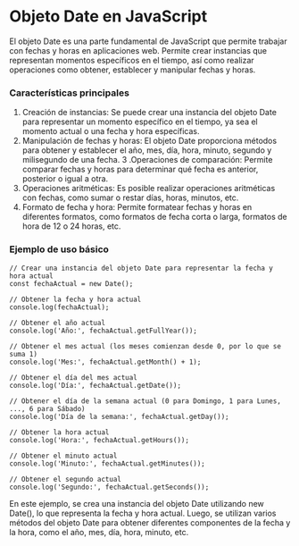 # Objeto Date en JavaScript

El objeto Date es una parte fundamental de JavaScript que permite trabajar con fechas y horas en aplicaciones web. Permite crear instancias que representan momentos específicos en el tiempo, así como realizar operaciones como obtener, establecer y manipular fechas y horas.

### Características principales
1. Creación de instancias: Se puede crear una instancia del objeto Date para representar un momento específico en el tiempo, ya sea el momento actual o una fecha y hora específicas.
2. Manipulación de fechas y horas: El objeto Date proporciona métodos para obtener y establecer el año, mes, día, hora, minuto, segundo y milisegundo de una fecha.
3 .Operaciones de comparación: Permite comparar fechas y horas para determinar qué fecha es anterior, posterior o igual a otra.
4. Operaciones aritméticas: Es posible realizar operaciones aritméticas con fechas, como sumar o restar días, horas, minutos, etc.
5. Formato de fecha y hora: Permite formatear fechas y horas en diferentes formatos, como formatos de fecha corta o larga, formatos de hora de 12 o 24 horas, etc.

### Ejemplo de uso básico

```
// Crear una instancia del objeto Date para representar la fecha y hora actual
const fechaActual = new Date();

// Obtener la fecha y hora actual
console.log(fechaActual);

// Obtener el año actual
console.log('Año:', fechaActual.getFullYear());

// Obtener el mes actual (los meses comienzan desde 0, por lo que se suma 1)
console.log('Mes:', fechaActual.getMonth() + 1);

// Obtener el día del mes actual
console.log('Día:', fechaActual.getDate());

// Obtener el día de la semana actual (0 para Domingo, 1 para Lunes, ..., 6 para Sábado)
console.log('Día de la semana:', fechaActual.getDay());

// Obtener la hora actual
console.log('Hora:', fechaActual.getHours());

// Obtener el minuto actual
console.log('Minuto:', fechaActual.getMinutes());

// Obtener el segundo actual
console.log('Segundo:', fechaActual.getSeconds());
```

En este ejemplo, se crea una instancia del objeto Date utilizando new Date(), lo que representa la fecha y hora actual. Luego, se utilizan varios métodos del objeto Date para obtener diferentes componentes de la fecha y la hora, como el año, mes, día, hora, minuto, etc.